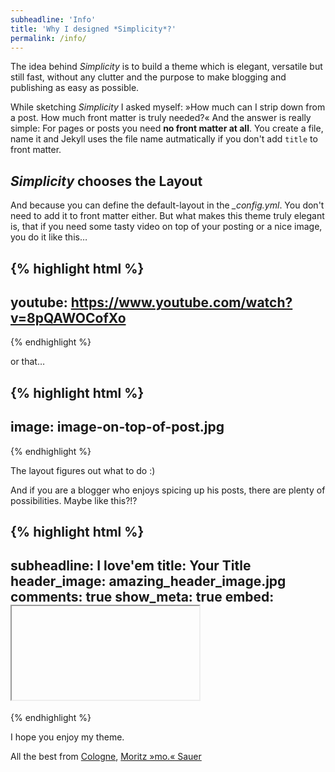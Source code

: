 ```yaml
---
subheadline: 'Info'
title: 'Why I designed *Simplicity*?'
permalink: /info/
---
```

The idea behind *Simplicity* is to build a theme which is elegant, ver&shy;satile but still fast, without any clutter and the pur&shy;pose to make blogging and publishing as easy as possible.

<!--more-->

While sketching *Simplicity* I asked myself: »How much can I strip down from a post. How much front matter is truly needed?« And the answer is really simple: For pages or posts you need **no front matter at all**. You create a file, name it and Jekyll uses the file name autmatically if you don't add `title` to front matter.


## *Simplicity* chooses the Layout

And because you can define the default-layout in the *_config.yml*. You don't need to add it to front matter either. But what makes this theme truly elegant is, that if you need some tasty video on top of your posting or a nice image, you do it like this…

{% highlight html %}
---
youtube: https://www.youtube.com/watch?v=8pQAWOCofXo
---
{% endhighlight %}

or that…

{% highlight html %}
---
image: image-on-top-of-post.jpg
---
{% endhighlight %}

The layout figures out what to do :)

And if you are a blogger who enjoys spicing up his posts, there are plenty of possibilities. Maybe like this?!?

{% highlight html %}
---
subheadline: I love'em
title: Your Title
header_image: amazing_header_image.jpg
comments: true
show_meta: true
embed: <iframe>…</iframe>
---
{% endhighlight %}

I hope you enjoy my theme.

All the best from [Cologne][1], [Moritz »mo.« Sauer][2]






[1]: https://www.google.de/maps/place/K%C3%B6lner+Dom/@38.5398373,2.1154583,4z/data=!3m1!5s0x47bf25baabc20433:0x312b7d4db7d02b48!4m2!3m1!1s0x47bf25a5369c3d2f:0x29ec913896e3a9c6
[2]: http://moritz.sauer.io